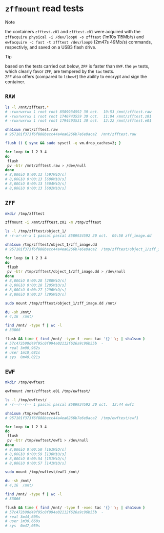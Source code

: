 # `zffmount` read tests

> [!NOTE]
> the containers `zfftest.z01` and `zfftest.e01` were acquired with the
> `zffacquire physical -i /dev/loop0 -o zfftest` (1m10s 115Mb/s)
> and
> `ewfacquire -c fast -t zfftest /dev/loop0` (2m47s 49Mb/s)
> commands, respectivly, and saved on a USB3 flash drive.

> [!TIP]
> based on the tests carried out below, `ZFF` is faster than `EWF`.
> the `pv` tests, which clearly favor `ZFF`, are tempered by the `tac` tests.<br />
> `ZFF` also offers (compared to `libewf`) the ability to encrypt and sign the container.


## `RAW`

```bash
ls -l /mnt/zfftest.*
# -rwxrwxrwx 1 root root 8589934592 30 oct.  10:53 /mnt/zfftest.raw
# -rwxrwxrwx 1 root root 1740743559 30 oct.  11:04 /mnt/zfftest.z01
# -rwxrwxrwx 1 root root 1794493531 30 oct.  12:22 /mnt/zfftest.e01

sha1sum /mnt/zfftest.raw
# 957101f373f6f888becc44a4ea6266b7e6e8aca2  /mnt/zfftest.raw
```

```bash
flush () { sync && sudo sysctl -q vm.drop_caches=3; }
```

```bash
for loop in 1 2 3 4
do
 flush
 pv -btr /mnt/zfftest.raw > /dev/null
done
# 8,00GiO 0:00:13 [597MiO/s]
# 8,00GiO 0:00:13 [600MiO/s]
# 8,00GiO 0:00:13 [604MiO/s]
# 8,00GiO 0:00:13 [602MiO/s]
```


## `ZFF`

```bash
mkdir /tmp/zfftest

zffmount -i /mnt/zfftest.z01 -m /tmp/zfftest

ls -l /tmp/zfftest/object_1/
# -r-xr-xr-x 1 pascal pascal 8589934592 30 oct.  09:50 zff_image.dd

sha1sum /tmp/zfftest/object_1/zff_image.dd 
# 957101f373f6f888becc44a4ea6266b7e6e8aca2  /tmp/zfftest/object_1/zff_image.dd
```

```bash
for loop in 1 2 3 4
do
 flush
 pv -btr /tmp/zfftest/object_1/zff_image.dd > /dev/null
done
# 8,00GiO 0:00:28 [288MiO/s]
# 8,00GiO 0:00:28 [285MiO/s]
# 8,00GiO 0:00:27 [296MiO/s]
# 8,00GiO 0:00:27 [295MiO/s]
```

```bash
sudo mount /tmp/zfftest/object_1/zff_image.dd /mnt/

du -sh /mnt/
# 4,1G	/mnt/

find /mnt/ -type f | wc -l
# 33866

flush && time ( find /mnt/ -type f -exec tac '{}' \; | sha1sum )
# 57c472b90d49f95c0f994e02112f626a9c96b55b  -
# real 3m00,962s
# user 1m10,681s
# sys  0m40,021s
```


## `EWF`

```bash
mkdir /tmp/ewftest

ewfmount /mnt/zfftest.e01 /tmp/ewftest/

ls -l /tmp/ewftest/
# -r--r--r-- 1 pascal pascal 8589934592 30 oct.  12:44 ewf1

sha1sum /tmp/ewftest/ewf1 
# 957101f373f6f888becc44a4ea6266b7e6e8aca2  /tmp/ewftest/ewf1
```

```bash
for loop in 1 2 3 4
do
 flush
 pv -btr /tmp/ewftest/ewf1 > /dev/null
done
# 8,00GiO 0:00:50 [161MiO/s]
# 8,00GiO 0:00:59 [138MiO/s]
# 8,00GiO 0:00:54 [151MiO/s]
# 8,00GiO 0:00:57 [141MiO/s]
```

```bash
sudo mount /tmp/ewftest/ewf1 /mnt/

du -sh /mnt/
# 4,1G	/mnt/

find /mnt/ -type f | wc -l
# 33866

flush && time ( find /mnt/ -type f -exec tac '{}' \; | sha1sum )
# 57c472b90d49f95c0f994e02112f626a9c96b55b  -
# real 3m44,605s
# user 1m30,660s
# sys  0m47,059s
```
